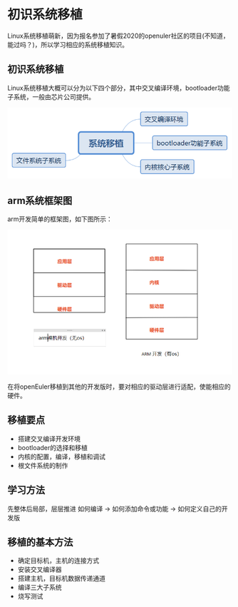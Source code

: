 # 初识系统移植
Linux系统移植萌新，因为报名参加了暑假2020的openuler社区的项目(不知道，能过吗？)，所以学习相应的系统移植知识。

## 初识系统移植

Linux系统移植大概可以分为以下四个部分，其中交叉编译环境，bootloader功能子系统，一般由芯片公司提供。

![系统移植](./asserts/系统移植.png)

## arm系统框架图
arm开发简单的框架图，如下图所示：

![系统架构](./asserts/系统架构.png)

在将openEuler移植到其他的开发版时，要对相应的驱动层进行适配，使能相应的硬件。

## 移植要点

- 搭建交叉编译开发环境
- bootloader的选择和移植
- 内核的配置，编译，移植和调试
- 根文件系统的制作

## 学习方法
先整体后局部，层层推进
如何编译 -> 如何添加命令或功能 -> 如何定义自己的开发版

## 移植的基本方法
- 确定目标机，主机的连接方式
- 安装交叉编译器
- 搭建主机，目标机数据传递通道
- 编译三大子系统
- 烧写测试


